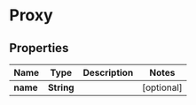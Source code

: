 

# Proxy



## Properties

| Name | Type | Description | Notes |
|------------ | ------------- | ------------- | -------------|
|**name** | **String** |  |  [optional] |



